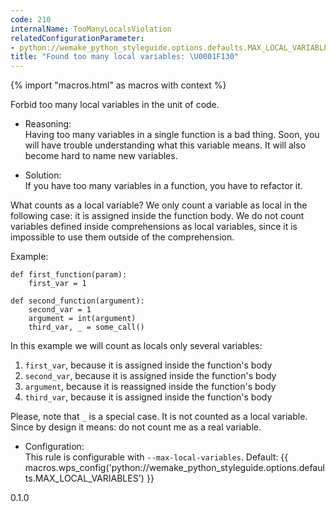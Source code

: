 ```yaml
---
code: 210
internalName: TooManyLocalsViolation
relatedConfigurationParameter:
- python://wemake_python_styleguide.options.defaults.MAX_LOCAL_VARIABLES
title: "Found too many local variables: \U0001F130"
---
```


{% import "macros.html" as macros with context %}

Forbid too many local variables in the unit of code.

  - Reasoning:  
    Having too many variables in a single function is a bad thing. Soon,
    you will have trouble understanding what this variable means. It
    will also become hard to name new variables.

  - Solution:  
    If you have too many variables in a function, you have to refactor
    it.

What counts as a local variable? We only count a variable as local in
the following case: it is assigned inside the function body. We do not
count variables defined inside comprehensions as local variables, since
it is impossible to use them outside of the comprehension.

Example:

    def first_function(param):
        first_var = 1
    
    def second_function(argument):
        second_var = 1
        argument = int(argument)
        third_var, _ = some_call()

In this example we will count as locals only several variables:

1.  `first_var`, because it is assigned inside the function's body
2.  `second_var`, because it is assigned inside the function's body
3.  `argument`, because it is reassigned inside the function's body
4.  `third_var`, because it is assigned inside the function's body

Please, note that `_` is a special case. It is not counted as a local
variable. Since by design it means: do not count me as a real variable.

  - Configuration:  
    This rule is configurable with `--max-local-variables`. Default:
    {{ macros.wps_config('python://wemake_python_styleguide.options.defaults.MAX_LOCAL_VARIABLES') }}

<div class="versionadded">

0.1.0

</div>